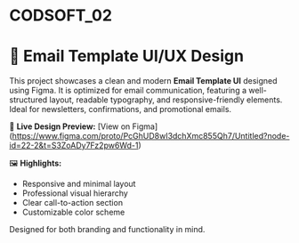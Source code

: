 # CODSOFT_02
 
# 📩 Email Template UI/UX Design

This project showcases a clean and modern **Email Template UI** designed using Figma. It is optimized for email communication, featuring a well-structured layout, readable typography, and responsive-friendly elements. Ideal for newsletters, confirmations, and promotional emails.

🔗 **Live Design Preview:** [View on Figma]  (https://www.figma.com/proto/PcGhUD8wI3dchXmc855Qh7/Untitled?node-id=22-2&t=S3ZoADy7Fz2pw6Wd-1)

🖼️ **Highlights:**
- Responsive and minimal layout
- Professional visual hierarchy
- Clear call-to-action section
- Customizable color scheme

Designed for both branding and functionality in mind.
